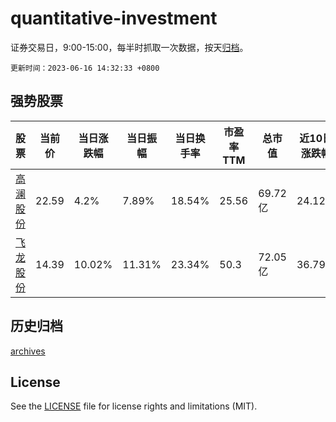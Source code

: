 # quantitative-investment

证券交易日，9:00-15:00，每半时抓取一次数据，按天[归档](archives)。

`更新时间：2023-06-16 14:32:33 +0800`

## 强势股票

|股票|当前价|当日涨跌幅|当日振幅|当日换手率|市盈率TTM|总市值|近10日涨跌幅|
|----|----|----|----|----|----|----|----|
|[高澜股份](https://xueqiu.com/S/SZ300499)|22.59|4.2%|7.89%|18.54%|25.56|69.72亿|24.12%|
|[飞龙股份](https://xueqiu.com/S/SZ002536)|14.39|10.02%|11.31%|23.34%|50.3|72.05亿|36.79%|

## 历史归档

[archives](archives)

## License

See the [LICENSE](LICENSE) file for license rights and limitations (MIT).